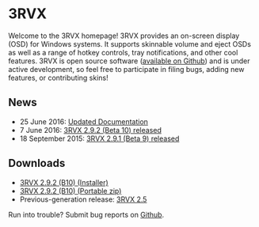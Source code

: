 3RVX
====

Welcome to the 3RVX homepage! 3RVX provides an on-screen display (OSD) for Windows systems. It supports skinnable volume and eject OSDs as well as a range of hotkey controls, tray notifications, and other cool features. 3RVX is open source software ([available on Github](http://github.com/malensek/3RVX)) and is under active development, so feel free to participate in filing bugs, adding new features, or contributing skins!

News
----
* 25 June 2016: [Updated Documentation](/docs)
* 7 June 2016: [3RVX 2.9.2 (Beta 10) released](release-notes/2.9.2.html)
* 18 September 2015: [3RVX 2.9.1 (Beta 9) released](release-notes/2.9.1.html)

Downloads
---------
* [3RVX 2.9.2 (B10) (Installer)](releases/3RVX-2.9.2.msi)
* [3RVX 2.9.2 (B10) (Portable zip)](releases/3RVX-2.9.2.zip)
* Previous-generation release: [3RVX 2.5](releases/3RVX_2.5.msi)

Run into trouble? Submit bug reports on [Github](https://github.com/malensek/3RVX).
